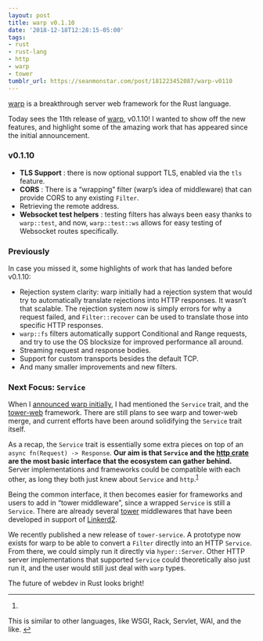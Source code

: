 ```yaml
---
layout: post
title: warp v0.1.10
date: '2018-12-18T12:28:15-05:00'
tags:
- rust
- rust-lang
- http
- warp
- tower
tumblr_url: https://seanmonstar.com/post/181223452087/warp-v0110
---
```

[warp](https://seanmonstar.com/blog/warp/) is a breakthrough server web framework for the Rust language.

Today sees the 11th release of [warp](https://github.com/seanmonstar/warp), v0.1.10! I wanted to show off the new features, and highlight some of the amazing work that has appeared since the initial announcement.

### v0.1.10

- **TLS Support** : there is now optional support TLS, enabled via the `tls` feature.
- **CORS** : There is a “wrapping” filter (warp’s idea of middleware) that can provide CORS to any existing `Filter`.
- Retrieving the remote address.
- **Websocket test helpers** : testing filters has always been easy thanks to `warp::test`, and now, `warp::test::ws` allows for easy testing of Websocket routes specifically.

### Previously

In case you missed it, some highlights of work that has landed before v0.1.10:

- Rejection system clarity: warp initially had a rejection system that would try to automatically translate rejections into HTTP responses. It wasn’t that scalable. The rejection system now is simply errors for why a request failed, and `Filter::recover` can be used to translate those into specific HTTP responses.
- `warp::fs` filters automatically support Conditional and Range requests, and try to use the OS blocksize for improved performance all around.
- Streaming request and response bodies.
- Support for custom transports besides the default TCP.
- And many smaller improvements and new filters.

### Next Focus: `Service`

When I [announced warp initially](https://seanmonstar.com/blog/warp/), I had mentioned the `Service` trait, and the [tower-web](https://medium.com/@carllerche/tower-web-a-new-web-framework-for-rust-e2912856851b) framework. There are still plans to see warp and tower-web merge, and current efforts have been around solidifying the `Service` trait itself.

As a recap, the `Service` trait is essentially some extra pieces on top of an `async fn(Request) -> Response`. **Our aim is that `Service` and the [http crate](https://crates.io/crates/http) are the most basic interface that the ecosystem can gather behind.** Server implementations and frameworks could be compatible with each other, as long they both just knew about `Service` and `http`.<sup id="fnref:1"><a href="#fn:1" class="footnote-ref" role="doc-noteref">1</a></sup>

Being the common interface, it then becomes easier for frameworks and users to add in “tower middleware”, since a wrapped `Service` is still a `Service`. There are already several [tower](https://github.com/tower-rs/tower) middlewares that have been developed in support of [Linkerd2](https://linkerd.io/2).

We recently published a new release of `tower-service`. A prototype now exists for warp to be able to convert a `Filter` directly into an HTTP `Service`. From there, we could simply run it directly via `hyper::Server`. Other HTTP server implementations that supported `Service` could theoretically also just run it, and the user would still just deal with `warp` types.

The future of webdev in Rust looks bright!

* * *

1. 

This is similar to other languages, like WSGI, Rack, Servlet, WAI, and the like.&nbsp;[↩︎](#fnref:1)

